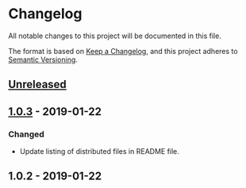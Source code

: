 # Changelog
All notable changes to this project will be documented in this file.

The format is based on [Keep a Changelog](https://keepachangelog.com/en/1.0.0/),
and this project adheres to [Semantic Versioning](https://semver.org).

## [Unreleased]

## [1.0.3] - 2019-01-22
### Changed
- Update listing of distributed files in README file.

## 1.0.2 - 2019-01-22


[Unreleased]: https://github.com/KQMATH/tex2max/compare/v1.0.3...HEAD
[1.0.3]: https://github.com/KQMATH/tex2max/compare/v1.0.2...v1.0.3

